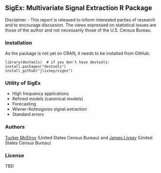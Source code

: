 ## SigEx: Multivariate Signal Extraction R Package

Disclaimer - This report is released to inform interested parties of research and
to encourage discussion. The views expressed on statistical issues
are those of the author and not necessarily those of the U.S.
Census Bureau.

### Installation

As the package is not yet on CRAN, it needs to be installed from GitHub:

    library(devtools)  # if you don't have devtools: install.packages("devtools")
    install_github("jlivsey/sigex")

### Utility of SigEx 

- High frequency applications
- Refined models (canonical models)
- Forecasting
- Wiener-Kolmogorov signal extraction
- Standard errors

### Authors

[Tucker McElroy](https://www.census.gov/research/researchers/profile.php?cv_profile=3836&cv_submenu=%27) (United States Census Bureau)
and
[James Livsey](http://www.census.gov/research/researchers/profile.php?cv_profile=3922&cv_submenu=title) (United States Census Bureau)  


### License

TBD
